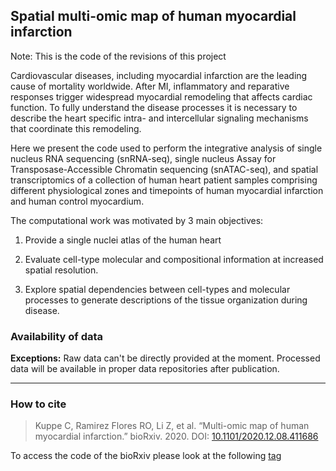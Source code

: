 ## Spatial multi-omic map of human myocardial infarction

Note: This is the code of the revisions of this project

Cardiovascular diseases, including myocardial infarction are the leading cause of mortality worldwide. After MI, inflammatory and reparative responses trigger widespread myocardial remodeling that affects cardiac function. To fully understand the disease processes it is necessary to describe the heart specific intra- and intercellular signaling mechanisms that coordinate this remodeling.

Here we present the code used to perform the integrative analysis of single nucleus RNA sequencing (snRNA-seq), single nucleus Assay for Transposase-Accessible Chromatin sequencing (snATAC-seq), and spatial transcriptomics of a collection of human heart patient samples comprising different physiological zones and timepoints of human myocardial infarction and human control myocardium.

The computational work was motivated by 3 main objectives: 

1) Provide a single nuclei atlas of the human heart

2) Evaluate cell-type molecular and compositional information at increased spatial resolution.

3) Explore spatial dependencies between cell-types and molecular processes to generate descriptions of the tissue organization during disease.

### Availability of data

**Exceptions:**
Raw data can't be directly provided at the moment. Processed data will be available in proper data repositories after publication.

***

 ### How to cite
 > Kuppe C, Ramirez Flores RO, Li Z, et al. “Multi-omic map of human myocardial infarction.” bioRxiv. 2020. DOI: [10.1101/2020.12.08.411686](https://www.biorxiv.org/content/10.1101/2020.12.08.411686v1%20%20)

To access the code of the bioRxiv please look at the following [tag](https://github.com/saezlab/visium_heart/releases/tag/biorxiv)



